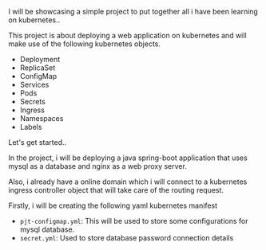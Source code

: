 I will be showcasing a simple project to put together all i have been learning on kubernetes..

This project is about deploying a web application on kubernetes and will make use of the
following kubernetes objects.

* Deployment
* ReplicaSet
* ConfigMap
* Services
* Pods
* Secrets
* Ingress
* Namespaces
* Labels

Let's get started..

In the project, i will be deploying a java spring-boot application that uses mysql as a database and nginx as a web proxy server.

Also, i already have a online domain which i will connect to a kubernetes ingress controller object that will take care of the routing request.

Firstly, i will be creating the following yaml kubernetes manifest

* `pjt-configmap.yml`: This will be used to store some configurations for mysql database.
* `secret.yml`: Used to store database password connection details